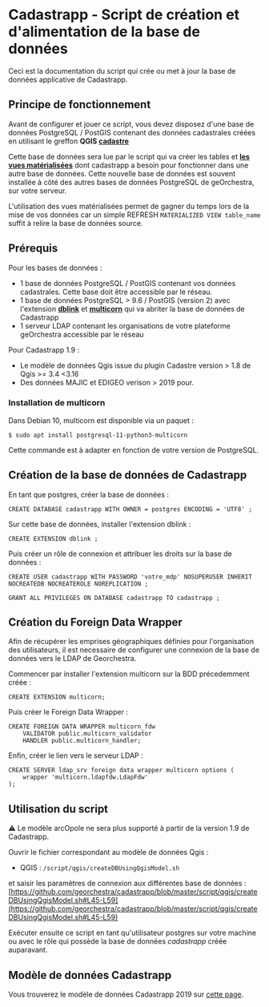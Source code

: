 # Cadastrapp - Script de création et d'alimentation de la base de données

Ceci est la documentation du script qui crée ou met à jour la base de données applicative de Cadastrapp.


## Principe de fonctionnement

Avant de configurer et jouer ce script, vous devez disposez d'une base de données PostgreSQL / PostGIS contenant des données cadastrales créées en utilisant le greffon **QGIS [cadastre](https://plugins.qgis.org/plugins/cadastre/)**

Cette base de données sera lue par le script qui va créer les tables et **[les vues matérialisées](https://www.postgresql.org/docs/9.3/static/sql-creatematerializedview.html)** dont cadastrapp a besoin pour fonctionner dans une autre base de données. Cette nouvelle base de données est souvent installée à côté des autres bases de données PostgreSQL de geOrchestra, sur votre serveur.

L'utilisation des vues matérialisées permet de gagner du temps lors de la mise de vos données car un simple REFRESH ```MATERIALIZED VIEW table_name``` suffit à relire la base de données source.


## Prérequis

Pour les bases de données :
- 1 base de données PostgreSQL / PostGIS contenant vos données cadastrales. Cette base doit être accessible par le réseau.
- 1 base de données PostgreSQL > 9.6 / PostGIS (version 2) avec l'extension **[dblink](http://www.postgresql.org/docs/9.6/static/dblink.html)** et **[multicorn](https://multicorn.org/)**  qui va abriter la base de données de Cadastrapp
- 1 serveur LDAP contenant les organisations de votre plateforme geOrchestra accessible par le réseau

Pour Cadastrapp 1.9 : 
- Le modèle de données Qgis issue du plugin Cadastre version > 1.8 de Qgis >= 3.4 <3.16
- Des données MAJIC et EDIGEO verison > 2019 pour.

### Installation de multicorn

Dans Debian 10, multicorn est disponible via un paquet : 

`$ sudo apt install postgresql-11-python3-multicorn`

Cette commande est à adapter en fonction de votre version de PostgreSQL.

## Création de la base de données de Cadastrapp

En tant que postgres, créer la base de données :

```
CREATE DATABASE cadastrapp WITH OWNER = postgres ENCODING = 'UTF8' ;
```

Sur cette base de données, installer l'extension dblink :

```
CREATE EXTENSION dblink ;
```


Puis créer un rôle de connexion et attribuer les droits sur la base de données :

```
CREATE USER cadastrapp WITH PASSWORD 'votre_mdp' NOSUPERUSER INHERIT NOCREATEDB NOCREATEROLE NOREPLICATION ;

GRANT ALL PRIVILEGES ON DATABASE cadastrapp TO cadastrapp ;
```

## Création du Foreign Data Wrapper

Afin de récupérer les emprises géographiques définies pour l'organisation des utilisateurs, il est necessaire de configurer une connexion de la base de données vers le LDAP de Georchestra.

Commencer par installer l'extension multicorn sur la BDD précedemment créée : 

```
CREATE EXTENSION multicorn;
```

Puis créer le Foreign Data Wrapper :

```
CREATE FOREIGN DATA WRAPPER multicorn_fdw
    VALIDATOR public.multicorn_validator
    HANDLER public.multicorn_handler;
```

Enfin, créer le lien vers le serveur LDAP : 

```
CREATE SERVER ldap_srv foreign data wrapper multicorn options (
    wrapper 'multicorn.ldapfdw.LdapFdw'
);
```

## Utilisation du script
:warning: Le modèle arcOpole ne sera plus supporté à partir de la version 1.9 de Cadastrapp.

Ouvrir le fichier correspondant au modèle de données Qgis :

- QGIS : ```/script/qgis/createDBUsingQgisModel.sh```

et saisir les paramètres de connexion aux différentes base de données : [https://github.com/georchestra/cadastrapp/blob/master/script/qgis/createDBUsingQgisModel.sh#L45-L59](https://github.com/georchestra/cadastrapp/blob/master/script/qgis/createDBUsingQgisModel.sh#L45-L59)

Exécuter ensuite ce script en tant qu'utilisateur postgres sur votre machine ou avec le rôle qui possède la base de données *cadastrapp* créée auparavant.

## Modèle de données Cadastrapp
Vous trouverez le modèle de données Cadastrapp 2019 sur [cette page](https://github.com/georchestra/cadastrapp/wiki/Mod%C3%A8le-de-donn%C3%A9es-Cadastrapp).




